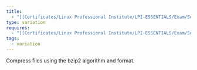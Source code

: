 ```yaml
---
title:
  - "[[Certificates/Linux Professional Institute/LPI-ESSENTIALS/Exam/Solutions/archiving tools/compression tools/bzip2/bzip2]]"
type: variation
requires:
  - "[[Certificates/Linux Professional Institute/LPI-ESSENTIALS/Exam/Solutions/archiving tools/compression tools/bzip2/bzip2]]"
tags:
  - variation
---
```

Compress files using the bzip2 algorithm and format.